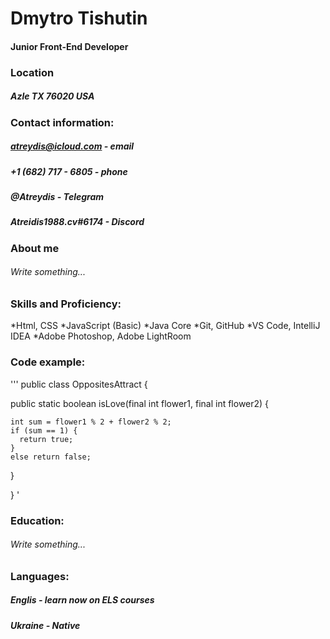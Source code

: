 # Dmytro Tishutin

#### Junior Front-End Developer

### **Location**  
##### Azle TX 76020 USA

### **Contact information:**

##### **atreydis@icloud.com** - email
##### **+1 (682) 717 - 6805** - phone
##### **@Atreydis** - Telegram
##### **Atreidis1988.cv#6174** - Discord

### **About me**  
###### Write something...

### **Skills and Proficiency:**  

*Html, CSS
*JavaScript (Basic)
*Java Core
*Git, GitHub
*VS Code, IntelliJ IDEA
*Adobe Photoshop, Adobe LightRoom

### **Code example:**  
''' 
public class OppositesAttract {

  public static boolean isLove(final int flower1, final int flower2) {

    int sum = flower1 % 2 + flower2 % 2;
    if (sum == 1) {
      return true;
    }
    else return false;
  }
  
}
'  
### **Education:**   
###### Write something...

### **Languages:**  
##### Englis - learn now on ELS courses
##### Ukraine - Native